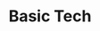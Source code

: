 ---
title: Basic Tech
tags: "services"
elementId: basicTech
bodyTitle: U.S.-based Tech Support
subTitle: We pride ourselves on our customer service.
cardTitleLeft: Remote Support
cardTitleCenter: Facetime & Zoom calls
cardTitleRight: In-person Support.
cardSubheadLeft: We solve your problems on the phone, remotely controling your devices.
cardSubheadCenter: Show us your problems face to face, we will solve them and explain everything.
cardSubheadRight: Available in participating locations such as Coachella Valley & St. Luis.
cardButtonLeft: Schedule Appointment
cardButtonCenter: Schedule Appointment
cardButtonRight: Schedule Appointment
cardButtonUrl:
---